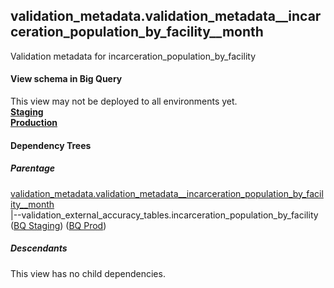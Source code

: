 ## validation_metadata.validation_metadata__incarceration_population_by_facility__month
Validation metadata for incarceration_population_by_facility

#### View schema in Big Query
This view may not be deployed to all environments yet.<br/>
[**Staging**](https://console.cloud.google.com/bigquery?pli=1&p=recidiviz-staging&page=table&project=recidiviz-staging&d=validation_metadata&t=validation_metadata__incarceration_population_by_facility__month)
<br/>
[**Production**](https://console.cloud.google.com/bigquery?pli=1&p=recidiviz-123&page=table&project=recidiviz-123&d=validation_metadata&t=validation_metadata__incarceration_population_by_facility__month)
<br/>

#### Dependency Trees

##### Parentage
[validation_metadata.validation_metadata\__incarceration_population_by_facility\__month](../validation_metadata/validation_metadata__incarceration_population_by_facility__month.md) <br/>
|--validation_external_accuracy_tables.incarceration_population_by_facility ([BQ Staging](https://console.cloud.google.com/bigquery?pli=1&p=recidiviz-staging&page=table&project=recidiviz-staging&d=validation_external_accuracy_tables&t=incarceration_population_by_facility)) ([BQ Prod](https://console.cloud.google.com/bigquery?pli=1&p=recidiviz-123&page=table&project=recidiviz-123&d=validation_external_accuracy_tables&t=incarceration_population_by_facility)) <br/>


##### Descendants
This view has no child dependencies.
